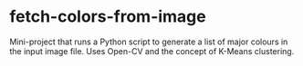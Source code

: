 # fetch-colors-from-image
Mini-project that runs a Python script to generate a list of major colours in the input image file. Uses Open-CV and the concept of K-Means clustering.
